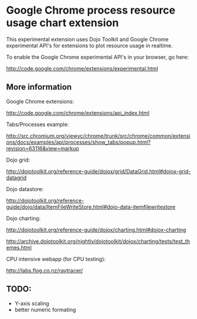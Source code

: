 Google Chrome process resource usage chart extension
====================================================

This experimental extension uses Dojo Toolkit and Google Chrome experimental API's for extensions to plot resource 
usage in realtime.

To enable the Google Chrome experimental API's in your browser, go here:

<http://code.google.com/chrome/extensions/experimental.html>


More information
----------------

Google Chrome extensions:

<http://code.google.com/chrome/extensions/api_index.html>

Tabs/Processes example:

<http://src.chromium.org/viewvc/chrome/trunk/src/chrome/common/extensions/docs/examples/api/processes/show_tabs/popup.html?revision=63116&view=markup>

Dojo grid:

<http://dojotoolkit.org/reference-guide/dojox/grid/DataGrid.html#dojox-grid-datagrid>

Dojo datastore:

<http://dojotoolkit.org/reference-guide/dojo/data/ItemFileWriteStore.html#dojo-data-itemfilewritestore>

Dojo charting:

<http://dojotoolkit.org/reference-guide/dojox/charting.html#dojox-charting>

<http://archive.dojotoolkit.org/nightly/dojotoolkit/dojox/charting/tests/test_themes.html>

CPU intensive webapp (for CPU testing):

<http://labs.flog.co.nz/raytracer/>

TODO:
-----

  * Y-axis scaling
  * better numeric formating